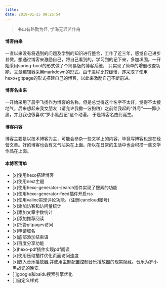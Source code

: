 ```yaml
---
title: 
date: 2019-01-25 09:26:54
---
```


>书山有路勤为径, 学海无涯苦作舟

 #### 博客由来  
  
  一直以来没有将遇到的问题及学到的知识进行整合，工作了近三年，感觉自己进步甚微。想通过博客来激励自己，将自己看到的，学习到的记下来，多加巩固。一开始采用spring-boot的形式做了个简易版的博客系统，
  只实现了简单的增删改查功能，文章编辑器采用markdown的形式。由于进程比较缓慢，遂采取了使用hexo+gitpage的形式搭建自己的博客，以此来激励自己不断前进。

 #### 博客名由来

 一开始采用了晨宇飞扬作为博客的名称，但是总觉得这个名字不太好，觉得不太接地气。后来想起来我女朋友（请允许我撒一波狗粮）之前给我起的“外号”——郭小黑，并且我也很喜欢“罗小黑战记”这个动漫，
 于是博客名由此诞生。

 #### 博客内容

 博客主要是以技术博客为主，可能会参杂一些文学上的内容，毕竟写博客也是在经营文章。好的博客也会有文气沾染在上面。所以在日常的生活中也会积攒一些文学作品在上面。

 #### 本博客清单

- [x]使用hexo搭建博客
- [x]使用next主题
- [x]使用hexo-generator-search插件实现了搜素的功能
- [x]使用hexo-generator-feed插件开启rss
- [x]使用valine实现评论功能。(注册leancloud账号)
- [x]添加访客和访问量统计
- [x]添加文章字数统计
- [x]添加推荐阅读
- [x]托管gitpages访问
- [x]申请域名
- [x]底部添加结束语
- [x]百度分享功能
- [x]hexo-pdf插件实现pdf阅读
- [x]使用压缩插件优化页面访问速度
- [x]嵌入音乐播放器,并使用主题配置控制音乐播放器的现实隐藏。音乐为罗小黑战记的晚安. 
- [ ]google和baidu搜索引擎优化
- [ ]自定义样式 

